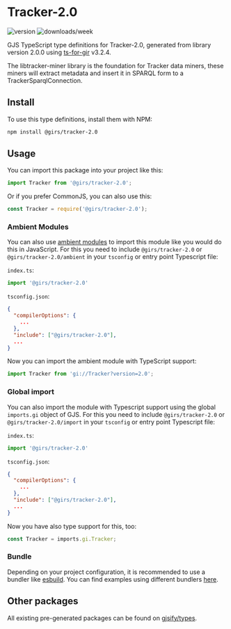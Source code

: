 
# Tracker-2.0

![version](https://img.shields.io/npm/v/@girs/tracker-2.0)
![downloads/week](https://img.shields.io/npm/dw/@girs/tracker-2.0)


GJS TypeScript type definitions for Tracker-2.0, generated from library version 2.0.0 using [ts-for-gir](https://github.com/gjsify/ts-for-gir) v3.2.4.

The libtracker-miner library is the foundation for Tracker data miners, these miners will extract metadata and insert it in SPARQL form to a TrackerSparqlConnection.

## Install

To use this type definitions, install them with NPM:
```bash
npm install @girs/tracker-2.0
```

## Usage

You can import this package into your project like this:
```ts
import Tracker from '@girs/tracker-2.0';
```

Or if you prefer CommonJS, you can also use this:
```ts
const Tracker = require('@girs/tracker-2.0');
```

### Ambient Modules

You can also use [ambient modules](https://github.com/gjsify/ts-for-gir/tree/main/packages/cli#ambient-modules) to import this module like you would do this in JavaScript.
For this you need to include `@girs/tracker-2.0` or `@girs/tracker-2.0/ambient` in your `tsconfig` or entry point Typescript file:

`index.ts`:
```ts
import '@girs/tracker-2.0'
```

`tsconfig.json`:
```json
{
  "compilerOptions": {
    ...
  },
  "include": ["@girs/tracker-2.0"],
  ...
}
```

Now you can import the ambient module with TypeScript support: 

```ts
import Tracker from 'gi://Tracker?version=2.0';
```

### Global import

You can also import the module with Typescript support using the global `imports.gi` object of GJS.
For this you need to include `@girs/tracker-2.0` or `@girs/tracker-2.0/import` in your `tsconfig` or entry point Typescript file:

`index.ts`:
```ts
import '@girs/tracker-2.0'
```

`tsconfig.json`:
```json
{
  "compilerOptions": {
    ...
  },
  "include": ["@girs/tracker-2.0"],
  ...
}
```

Now you have also type support for this, too:

```ts
const Tracker = imports.gi.Tracker;
```

### Bundle

Depending on your project configuration, it is recommended to use a bundler like [esbuild](https://esbuild.github.io/). You can find examples using different bundlers [here](https://github.com/gjsify/ts-for-gir/tree/main/examples).

## Other packages

All existing pre-generated packages can be found on [gjsify/types](https://github.com/gjsify/types).

